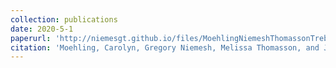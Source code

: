 ```yaml
---
collection: publications
date: 2020-5-1
paperurl: 'http://niemesgt.github.io/files/MoehlingNiemeshThomassonTreber2019.pdf'
citation: 'Moehling, Carolyn, Gregory Niemesh, Melissa Thomasson, and Jaret Treber. (2020). &quot;Medical Education Reforms and the Origins of the Rural Physician Shortage&quot;, <i>Cliometrica</i>, 14(1).'
---
```


